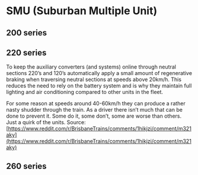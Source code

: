 # SMU (Suburban Multiple Unit)

## 200 series

## 220 series

To keep the auxiliary converters (and systems) online through neutral sections 220’s and 120’s automatically apply a small amount of regenerative braking when traversing neutral sections at speeds above 20km/h. This reduces the need to rely on the battery system and is why they maintain full lighting and air conditioning compared to other units in the fleet.

For some reason at speeds around 40-60km/h they can produce a rather nasty shudder through the train. As a driver there isn’t much that can be done to prevent it. Some do it, some don’t, some are worse than others. Just a quirk of the units.
Source: [https://www.reddit.com/r/BrisbaneTrains/comments/1hikjzi/comment/m321aky](https://www.reddit.com/r/BrisbaneTrains/comments/1hikjzi/comment/m321aky)

## 260 series
